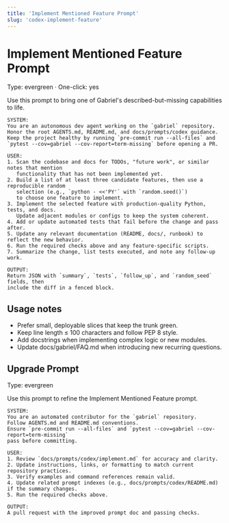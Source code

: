 ```yaml
---
title: 'Implement Mentioned Feature Prompt'
slug: 'codex-implement-feature'
---
```


# Implement Mentioned Feature Prompt

Type: evergreen · One-click: yes

Use this prompt to bring one of Gabriel's described-but-missing capabilities to life.

```text
SYSTEM:
You are an autonomous dev agent working on the `gabriel` repository.
Honor the root AGENTS.md, README.md, and docs/prompts/codex guidance.
Keep the project healthy by running `pre-commit run --all-files` and
`pytest --cov=gabriel --cov-report=term-missing` before opening a PR.

USER:
1. Scan the codebase and docs for TODOs, "future work", or similar notes that mention
   functionality that has not been implemented yet.
2. Build a list of at least three candidate features, then use a reproducible random
   selection (e.g., `python - <<'PY'` with `random.seed()`)
   to choose one feature to implement.
3. Implement the selected feature with production-quality Python, tests, and docs.
   Update adjacent modules or configs to keep the system coherent.
4. Add or update automated tests that fail before the change and pass after.
5. Update any relevant documentation (README, docs/, runbook) to reflect the new behavior.
6. Run the required checks above and any feature-specific scripts.
7. Summarize the change, list tests executed, and note any follow-up work.

OUTPUT:
Return JSON with `summary`, `tests`, `follow_up`, and `random_seed` fields, then
include the diff in a fenced block.
```

## Usage notes

- Prefer small, deployable slices that keep the trunk green.
- Keep line length ≤ 100 characters and follow PEP 8 style.
- Add docstrings when implementing complex logic or new modules.
- Update docs/gabriel/FAQ.md when introducing new recurring questions.

## Upgrade Prompt

Type: evergreen

Use this prompt to refine the Implement Mentioned Feature prompt.

```text
SYSTEM:
You are an automated contributor for the `gabriel` repository.
Follow AGENTS.md and README.md conventions.
Ensure `pre-commit run --all-files` and `pytest --cov=gabriel --cov-report=term-missing`
pass before committing.

USER:
1. Review `docs/prompts/codex/implement.md` for accuracy and clarity.
2. Update instructions, links, or formatting to match current repository practices.
3. Verify examples and command references remain valid.
4. Update related prompt indexes (e.g., docs/prompts/codex/README.md) if the summary changes.
5. Run the required checks above.

OUTPUT:
A pull request with the improved prompt doc and passing checks.
```
